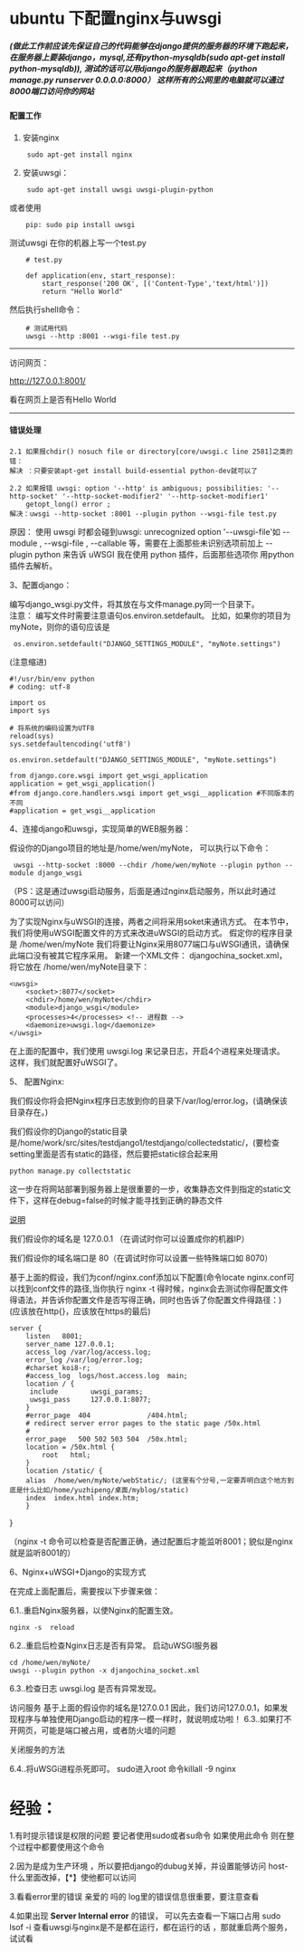 ﻿# ubuntu 下配置nginx与uwsgi #
#####  (做此工作前应该先保证自己的代码能够在django提供的服务器的环境下跑起来，在服务器上要装django，mysql,还有python-mysqldb(sudo apt-get install python-mysqldb)),          测试的话可以用django的服务器跑起来（python manage.py runserver 0.0.0.0:8000） 这样所有的公网里的电脑就可以通过8000端口访问你的网站   #####

#### 配置工作

1. 安装nginx
 


        sudo apt-get install nginx
        
        
        
2. 安装uwsgi：


        sudo apt-get install uwsgi uwsgi-plugin-python

或者使用

        pip: sudo pip install uwsgi
	
	
测试uwsgi
在你的机器上写一个test.py

    	# test.py
    	
    	def application(env, start_response):
	        start_response('200 OK', [('Content-Type','text/html')])
	        return "Hello World"
	    
	     
然后执行shell命令：
	
        # 测试用代码
        uwsgi --http :8001 --wsgi-file test.py

***
	
访问网页：

http://127.0.0.1:8001/

看在网页上是否有Hello World

***
#### 错误处理 ####
	2.1 如果报chdir() nosuch file or directory[core/uwsgi.c line 2581]之类的错：
	解决 ：只要安装apt-get install build-essential python-dev就可以了
	
	2.2 如果报错 uwsgi: option '--http' is ambiguous; possibilities: '--http-socket' '--http-socket-modifier2' '--http-socket-modifier1' 
		getopt_long() error ;
	解决：uwsgi --http-socket :8001 --plugin python --wsgi-file test.py
		
原因：
   使用 uwsgi 时都会碰到uwsgi: unrecognized option '--uwsgi-file'如 --module , --wsgi-file , --callable 等，需要在上面那些未识别选项前加上 --plugin python 来告诉 uWSGI 我在使用 python 插件，后面那些选项你 用python 插件去解析。




3、配置django：

编写django_wsgi.py文件，将其放在与文件manage.py同一个目录下。    
注意：
编写文件时需要注意语句os.environ.setdefault。
比如，如果你的项目为myNote，则你的语句应该是

     os.environ.setdefault("DJANGO_SETTINGS_MODULE", "myNote.settings")

(注意缩进)
    
    #!/usr/bin/env python
	# coding: utf-8

	import os
	import sys

	# 将系统的编码设置为UTF8
	reload(sys)
	sys.setdefaultencoding('utf8')

	os.environ.setdefault("DJANGO_SETTINGS_MODULE", "myNote.settings")

	from django.core.wsgi import get_wsgi_application
	application = get_wsgi_application()
	#from django.core.handlers.wsgi import get_wsgi__application #不同版本的不同
	#application = get_wsgi__application



4、连接django和uwsgi，实现简单的WEB服务器：

假设你的Django项目的地址是/home/wen/myNote，
 可以执行以下命令：
 
     uwsgi --http-socket :8000 --chdir /home/wen/myNote --plugin python --module django_wsgi
 
 （PS：这是通过uwsgi启动服务，后面是通过nginx启动服务，所以此时通过8000可以访问）

为了实现Nginx与uWSGI的连接，两者之间将采用soket来通讯方式。
在本节中，我们将使用uWSGI配置文件的方式来改进uWSGI的启动方式。
假定你的程序目录是 /home/wen/myNote
我们将要让Nginx采用8077端口与uWSGI通讯，请确保此端口没有被其它程序采用。
新建一个XML文件：
djangochina_socket.xml，将它放在 /home/wen/myNote目录下：
	
	<uwsgi>
	    <socket>:8077</socket>
	    <chdir>/home/wen/myNote</chdir>
	    <module>django_wsgi</module>
	    <processes>4</processes> <!-- 进程数 --> 
	    <daemonize>uwsgi.log</daemonize>
	</uwsgi>
	
在上面的配置中，我们使用 uwsgi.log 来记录日志，开启4个进程来处理请求。
这样，我们就配置好uWSGI了。
	



5、 配置Nginx:

我们假设你将会把Nginx程序日志放到你的目录下/var/log/error.log，(请确保该目录存在。)

我们假设你的Django的static目录是/home/work/src/sites/testdjango1/testdjango/collectedstatic/，(要检查setting里面是否有static的路径，然后要把static综合起来用

    python manage.py collectstatic

这一步在将网站部署到服务器上是很重要的一步，收集静态文件到指定的static文件下，这样在debug=false的时候才能寻找到正确的静态文件

[说明](http://www.ziqiangxuetang.com/django/django-static-files.html)

我们假设你的域名是 127.0.0.1 （在调试时你可以设置成你的机器IP）

我们假设你的域名端口是 80（在调试时你可以设置一些特殊端口如 8070）

基于上面的假设，我们为conf/nginx.conf添加以下配置(命令locate nginx.conf可以找到conf文件的路径,当你执行 nginx -t 得时候，nginx会去测试你得配置文件得语法，并告诉你配置文件是否写得正确，同时也告诉了你配置文件得路径：)
	(应该放在http{}，应该放在https的最后)
	
    server {
        listen   8001;
        server_name 127.0.0.1;
        access_log /var/log/access.log;
        error_log /var/log/error.log;
        #charset koi8-r;
        #access_log  logs/host.access.log  main;
        location / {
         include        uwsgi_params;
         uwsgi_pass     127.0.0.1:8077;
        }
        #error_page  404              /404.html;
        # redirect server error pages to the static page /50x.html
        #
        error_page   500 502 503 504  /50x.html;
        location = /50x.html {
            root   html;
        }
        location /static/ {
        alias  /home/wen/myNote/webStatic/; (这里有个分号,一定要弄明白这个地方到底是什么比如/home/yuzhipeng/桌面/myblog/static)
        index  index.html index.htm;
        }
}


（nginx -t  命令可以检查是否配置正确，通过配置后才能监听8001；貌似是nginx就是监听8001的）





6、Nginx+uWSGI+Django的实现方式

在完成上面配置后，需要按以下步骤来做：

6.1..重启Nginx服务器，以使Nginx的配置生效。

    nginx -s  reload

6.2..重启后检查Nginx日志是否有异常。
启动uWSGI服务器

    cd /home/wen/myNote/
    uwsgi --plugin python -x djangochina_socket.xml

6.3..检查日志 uwsgi.log 是否有异常发现。


访问服务
基于上面的假设你的域名是127.0.0.1
因此，我们访问127.0.0.1，如果发现程序与单独使用Django启动的程序一模一样时，就说明成功啦！
6.3..如果打不开网页，可能是端口被占用，或者防火墙的问题


关闭服务的方法

6.4..将uWSGi进程杀死即可。
    sudo进入root 
    命令killall -9 nginx 


 # 经验： 
 
        
1.有时提示错误是权限的问题  要记者使用sudo或者su命令  如果使用此命令  则在整个过程中都要使用这个命令 
    
    
2.因为是成为生产环境 ，所以要把django的dubug关掉，并设置能够访问 host-什么里面改掉，【*】使他都可以访问
    
3.看看error里的错误  亲爱的 吗的  log里的错误信息很重要，要注意查看

4.如果出现  **Server Internal error** 的错误， 可以先去查看一下端口占用  sudo lsof -i  查看uwsgi与nginx是不是都在运行，都在运行的话 ，那就重启两个服务，试试看